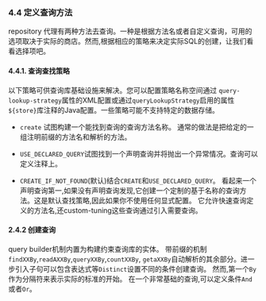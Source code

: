 ### 4.4 定义查询方法
repository 代理有两种方法去查询。一种是根据方法名或者自定义查询，可用的选项取决于实际的商店。然而,根据相应的策略来决定实际SQL的创建，让我们看看选择项吧。

#### 4.4.1. 查询查找策略

以下策略可供查询库基础设施来解决。您可以配置策略名称空间通过 ```query-lookup-strategy```属性的XML配置或通过```queryLookupStrategy```启用的属性```${store}```库注释的Java配置。一些策略可能不支持特定的数据存储。

- ```create``` 试图构建一个能找到查询的查询方法名称。 通常的做法是把给定的一组注明前缀的方法名和解析的方法。

- ```USE_DECLARED_QUERY```试图找到一个声明查询并将抛出一个异常情况。查询可以定义注释上。

- ```CREATE_IF_NOT_FOUND```(默认)结合```CREATE```和```USE_DECLARED_QUERY```。 看起来一个声明查询第一,如果没有声明查询发现,它创建一个定制的基于名称的查询方法。这是默认查找策略,因此如果你不使用任何显式配置。 它允许快速查询定义的方法名,还custom-tuning这些查询通过引入需要查询。

#### 2.4.2  创建查询
query builder机制内置为构建约束查询库的实体。 带前缀的机制```findXXBy```,```readAXXBy```,```queryXXBy```,```countXXBy```, ```getaXXBy```自动解析的其余部分。进一步引入子句可以包含表达式等```Distinct```设置不同的条件创建查询。 然而,第一个```By```作为分隔符来表示实际的标准的开始。 在一个非常基础的查询,可以定义条件```And```或者```Or```。